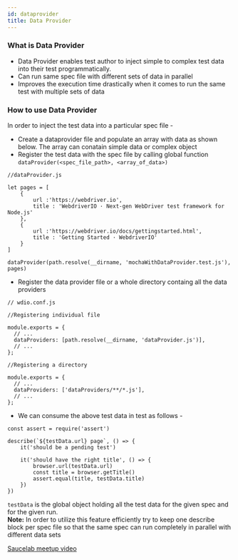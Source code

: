 ```yaml
---
id: dataprovider
title: Data Provider
---
```


### What is Data Provider
* Data Provider enables test author to inject simple to complex test data into their test programmatically. 
* Can run same spec file with different sets of data in parallel
* Improves the execution time drastically when it comes to run the same test with multiple sets of data

### How to use Data Provider
In order to inject the test data into a particular spec file -
* Create a dataprovider file and populate an array with data as shown below. The array can conatain simple data or complex object
* Register the test data with the spec file by calling global function ```dataProvider(<spec_file_path>, <array_of_data>)```

```
//dataProvider.js

let pages = [
    {
        url :'https://webdriver.io', 
        title : 'WebdriverIO · Next-gen WebDriver test framework for Node.js'
    },
    {
        url :'https://webdriver.io/docs/gettingstarted.html', 
        title : 'Getting Started · WebdriverIO'
    }
]

dataProvider(path.resolve(__dirname, 'mochaWithDataProvider.test.js'), pages) 
```

* Register the data provider file or a whole directory containg all the data providers 
```
// wdio.conf.js

//Registering individual file 

module.exports = {
  // ...
  dataProviders: [path.resolve(__dirname, 'dataProvider.js')],
  // ...
};
```
```
//Registering a directory

module.exports = {
  // ...
  dataProviders: ['dataProviders/**/*.js'],
  // ...
};
```
* We can consume the above test data in test as follows -
```
const assert = require('assert')

describe(`${testData.url} page`, () => {
    it('should be a pending test')

    it('should have the right title', () => {
        browser.url(testData.url)
        const title = browser.getTitle()
        assert.equal(title, testData.title)
    })
})
```

`testData` is the global object holding all the test data for the given spec and for the given run.  
**Note:** In order to utilize this feature efficiently try to keep one describe block per spec file so that the same spec can run completely in parallel with different data sets

[Saucelab meetup video](https://www.youtube.com/watch?v=0YQCVJk8K_Q)


